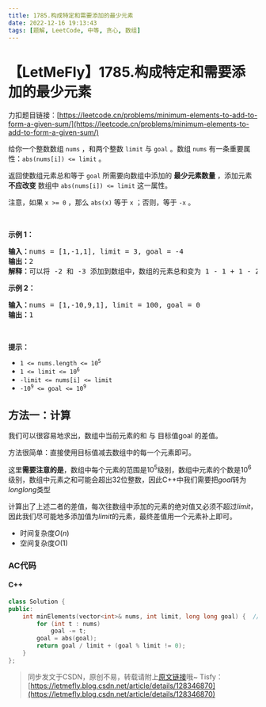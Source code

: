 ```yaml
---
title: 1785.构成特定和需要添加的最少元素
date: 2022-12-16 19:13:43
tags: [题解, LeetCode, 中等, 贪心, 数组]
---
```


# 【LetMeFly】1785.构成特定和需要添加的最少元素

力扣题目链接：[https://leetcode.cn/problems/minimum-elements-to-add-to-form-a-given-sum/](https://leetcode.cn/problems/minimum-elements-to-add-to-form-a-given-sum/)

<p>给你一个整数数组 <code>nums</code> ，和两个整数 <code>limit</code> 与 <code>goal</code> 。数组 <code>nums</code> 有一条重要属性：<code>abs(nums[i]) <= limit</code> 。</p>

<p>返回使数组元素总和等于 <code>goal</code> 所需要向数组中添加的 <strong>最少元素数量</strong> ，添加元素 <strong>不应改变</strong> 数组中 <code>abs(nums[i]) <= limit</code> 这一属性。</p>

<p>注意，如果 <code>x >= 0</code> ，那么 <code>abs(x)</code> 等于 <code>x</code> ；否则，等于 <code>-x</code> 。</p>

<p> </p>

<p><strong>示例 1：</strong></p>

<pre>
<strong>输入：</strong>nums = [1,-1,1], limit = 3, goal = -4
<strong>输出：</strong>2
<strong>解释：</strong>可以将 -2 和 -3 添加到数组中，数组的元素总和变为 1 - 1 + 1 - 2 - 3 = -4 。
</pre>

<p><strong>示例 2：</strong></p>

<pre>
<strong>输入：</strong>nums = [1,-10,9,1], limit = 100, goal = 0
<strong>输出：</strong>1
</pre>

<p> </p>

<p><strong>提示：</strong></p>

<ul>
	<li><code>1 <= nums.length <= 10<sup>5</sup></code></li>
	<li><code>1 <= limit <= 10<sup>6</sup></code></li>
	<li><code>-limit <= nums[i] <= limit</code></li>
	<li><code>-10<sup>9</sup> <= goal <= 10<sup>9</sup></code></li>
</ul>


    
## 方法一：计算

我们可以很容易地求出，数组中当前元素的和 与 目标值goal 的差值。

方法很简单：直接使用目标值减去数组中的每一个元素即可。

这里**需要注意的是**，数组中每个元素的范围是$10^5$级别，数组中元素的个数是$10^6$级别，数组中元素之和可能会超出$32$位整数，因此C++中我们需要把$goal$转为$long long$类型

计算出了上述二者的差值，每次往数组中添加的元素的绝对值又必须不超过$limit$，因此我们尽可能地多添加值为$limit$的元素，最终差值用一个元素补上即可。

+ 时间复杂度$O(n)$
+ 空间复杂度$O(1)$

### AC代码

#### C++

```cpp
class Solution {
public:
    int minElements(vector<int>& nums, int limit, long long goal) {  // 偷懒小技巧：直接把这里改成long long
        for (int t : nums)
            goal -= t;
        goal = abs(goal);
        return goal / limit + (goal % limit != 0);
    }
};
```

> 同步发文于CSDN，原创不易，转载请附上[原文链接](https://blog.letmefly.xyz/2022/12/16/LeetCode%201785.%E6%9E%84%E6%88%90%E7%89%B9%E5%AE%9A%E5%92%8C%E9%9C%80%E8%A6%81%E6%B7%BB%E5%8A%A0%E7%9A%84%E6%9C%80%E5%B0%91%E5%85%83%E7%B4%A0/)哦~
> Tisfy：[https://letmefly.blog.csdn.net/article/details/128346870](https://letmefly.blog.csdn.net/article/details/128346870)
